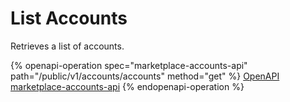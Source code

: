 # List Accounts

Retrieves a list of accounts.

{% openapi-operation spec="marketplace-accounts-api" path="/public/v1/accounts/accounts" method="get" %}
[OpenAPI marketplace-accounts-api](https://api.platform.softwareone.com/public/v1/accounts/openapi.json)
{% endopenapi-operation %}
